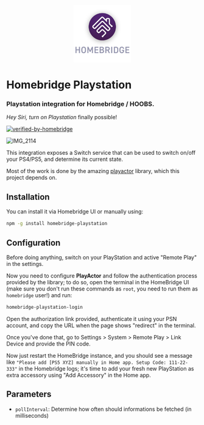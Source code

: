 <p align="center">

<img src="https://github.com/homebridge/branding/raw/master/logos/homebridge-wordmark-logo-vertical.png" width="150">

</p>

# Homebridge Playstation

### Playstation integration for Homebridge / HOOBS.

_Hey Siri, turn on Playstation_ finally possible!

[![verified-by-homebridge](https://badgen.net/badge/homebridge/verified/purple)](https://github.com/homebridge/homebridge/wiki/Verified-Plugins)

![IMG_2114](https://user-images.githubusercontent.com/839700/153052274-c406ef19-e9f4-41b0-bb66-78134069021d.jpg)

This integration exposes a Switch service that can be used to switch on/off your PS4/PS5, and determine its current state.

Most of the work is done by the amazing [playactor](https://github.com/dhleong/playactor) library, which this project depends on.

## Installation

You can install it via Homebridge UI or manually using:

```bash
npm -g install homebridge-playstation
```

## Configuration

Before doing anything, switch on your PlayStation and active "Remote Play" in the settings.

Now you need to configure **PlayActor** and follow the authentication process provided by the library; to do so, open the terminal in the HomeBridge UI (make sure you don't run these commands as `root`, you need to run them as `homebridge` user!) and run:

```bash
homebridge-playstation-login
```

Open the authorization link provided, authenticate it using your PSN account, and copy the URL when the page shows "redirect" in the terminal.

Once you've done that, go to Settings > System > Remote Play > Link Device and provide the PIN code.

Now just restart the HomeBridge instance, and you should see a message like `"Please add [PS5 XYZ] manually in Home app. Setup Code: 111-22-333"` in the Homebridge logs; it's time to add your fresh new PlayStation as extra accessory using "Add Accessory" in the Home app.

## Parameters

- `pollInterval`: Determine how often should informations be fetched (in milliseconds)
